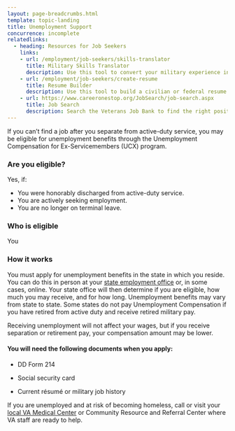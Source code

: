 ```yaml
---
layout: page-breadcrumbs.html
template: topic-landing
title: Unemployment Support
concurrence: incomplete
relatedlinks:
  - heading: Resources for Job Seekers
    links:
    - url: /employment/job-seekers/skills-translator
      title: Military Skills Translator
      description: Use this tool to convert your military experience into civilian language that hiring managers can easily understand.
    - url: /employment/job-seekers/create-resume
      title: Resume Builder
      description: Use this tool to build a civilian or federal resume.
    - url: https://www.careeronestop.org/JobSearch/job-search.aspx
      title: Job Search
      description: Search the Veterans Job Bank to find the right position for you.   
---
```


<div itemscope itemtype="http://schema.org/FAQPage">
<div itemprop="description" class="va-introtext">

If you can’t find a job after you separate from active-duty service, you may be eligible for unemployment benefits through the Unemployment Compensation for Ex-Servicemembers (UCX) program.

</div>


<div class="feature" markdown="1">
<div itemscope itemtype="http://schema.org/Question">
<h3 itemprop="name">Are you eligible?</h3>
<div itemprop="acceptedAnswer" itemscope itemtype="http://schema.org/Answer">
<div itemprop="text">

Yes, if:

- You were honorably discharged from active-duty service.
- You are actively seeking employment.
- You are no longer on terminal leave.

</div>
</div>
</div>

<div itemscope itemtype="http://schema.org/Question">
<h3 itemprop="name">Who is eligible</h3>
<div itemprop="acceptedAnswer" itemscope itemtype="http://schema.org/Answer">
<div itemprop="text">

You

</div>
</div>
</div>
</div>

<div itemscope itemtype="http://schema.org/Question">
<h3 itemprop="name">How it works</h3>
<div itemprop="acceptedAnswer" itemscope itemtype="http://schema.org/Answer">
<div itemprop="text">

You must apply for unemployment benefits in the state in which you reside. You can do this in person at your [state employment office](http://www.servicelocator.org/OWSLinks.asp) or, in some cases, online. Your state office will then determine if you are eligible, how much you may receive, and for how long. Unemployment benefits may vary from state to state. Some states do not pay Unemployment Compensation if you have retired from active duty and receive retired military pay.

Receiving unemployment will not affect your wages, but if you receive separation or retirement pay, your compensation amount may be lower.

#### You will need the following documents when you apply:

- DD Form 214

- Social security card

- Current résumé or military job history

If you are unemployed and at risk of becoming homeless, call or visit your [local VA Medical Center](/facilities/) or Community Resource and Referral Center where VA staff are ready to help.

</div>
</div>
</div>
</div>
